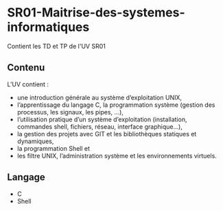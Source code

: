 # SR01-Maitrise-des-systemes-informatiques
Contient les TD et TP de l'UV SR01

## Contenu

L’UV contient :
- une introduction générale au système d’exploitation UNIX, 
- l’apprentissage du langage C, la programmation système (gestion des processus, les signaux, les pipes, ...), 
- l’utilisation pratique d’un système d’exploitation (installation, commandes shell, fichiers, réseau, interface graphique...), 
- la gestion des projets avec GIT et les bibliothèques statiques et dynamiques, 
- la programmation Shell et 
- les filtre UNIX, l’administration système et les environnements virtuels.

## Langage 

- C
- Shell
